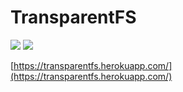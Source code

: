 # TransparentFS
![](https://img.shields.io/badge/python-3.6-blue.svg)
![](https://img.shields.io/badge/semantic-2.4.1-green.svg)

[https://transparentfs.herokuapp.com/](https://transparentfs.herokuapp.com/)